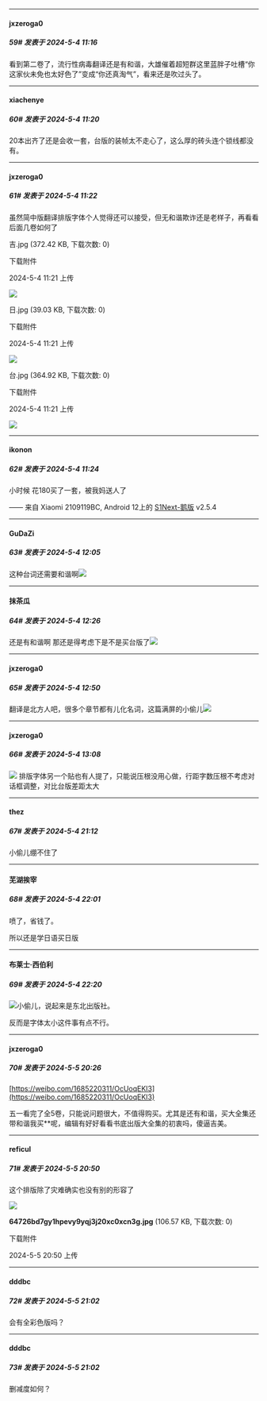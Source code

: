 ﻿
*****

####  jxzeroga0  
##### 59#       发表于 2024-5-4 11:16

看到第二卷了，流行性病毒翻译还是有和谐，大雄催着超短群这里蓝胖子吐槽“你这家伙未免也太好色了”变成“你还真淘气”，看来还是吹过头了。

*****

####  xiachenye  
##### 60#       发表于 2024-5-4 11:20

20本出齐了还是会收一套，台版的装帧太不走心了，这么厚的砖头连个锁线都没有。


*****

####  jxzeroga0  
##### 61#       发表于 2024-5-4 11:22

虽然简中版翻译排版字体个人觉得还可以接受，但无和谐欺诈还是老样子，再看看后面几卷如何了

吉.jpg
(372.42 KB, 下载次数: 0)

下载附件

2024-5-4 11:21 上传

<img src="https://img.saraba1st.com/forum/202405/04/112151ermnryqyszsirx5x.jpg" referrerpolicy="no-referrer">

日.jpg
(39.03 KB, 下载次数: 0)

下载附件

2024-5-4 11:21 上传

<img src="https://img.saraba1st.com/forum/202405/04/112150bugsu4uuur7r2ztc.jpg" referrerpolicy="no-referrer">

台.jpg
(364.92 KB, 下载次数: 0)

下载附件

2024-5-4 11:21 上传

<img src="https://img.saraba1st.com/forum/202405/04/112151m67f6662ns89z786.jpg" referrerpolicy="no-referrer">

*****

####  ikonon  
##### 62#       发表于 2024-5-4 11:24

小时候 花180买了一套，被我妈送人了

—— 来自 Xiaomi 2109119BC, Android 12上的 [S1Next-鹅版](https://github.com/ykrank/S1-Next/releases) v2.5.4


*****

####  GuDaZi  
##### 63#       发表于 2024-5-4 12:05

这种台词还需要和谐啊<img src="https://static.saraba1st.com/image/smiley/face2017/068.png" referrerpolicy="no-referrer">


*****

####  抹茶瓜  
##### 64#       发表于 2024-5-4 12:26

还是有和谐啊 那还是得考虑下是不是买台版了<img src="https://static.saraba1st.com/image/smiley/face2017/097.png" referrerpolicy="no-referrer">


*****

####  jxzeroga0  
##### 65#       发表于 2024-5-4 12:50

翻译是北方人吧，很多个章节都有儿化名词，这篇满屏的小偷儿<img src="https://p.sda1.dev/17/2289481cf27cda699eb5772d55a04b2e/CMP_20240504125012199.jpg" referrerpolicy="no-referrer">


*****

####  jxzeroga0  
##### 66#       发表于 2024-5-4 13:08

<img src="https://p.sda1.dev/17/9e5f30ad9fa176dfd870225f8fa85550/CMP_20240504130800066.jpg" referrerpolicy="no-referrer">
排版字体另一个贴也有人提了，只能说压根没用心做，行距字数压根不考虑对话框调整，对比台版差距太大


*****

####  thez  
##### 67#       发表于 2024-5-4 21:12

小偷儿绷不住了


*****

####  芜湖挨宰  
##### 68#       发表于 2024-5-4 22:01

喷了，省钱了。

所以还是学日语买日版


*****

####  布莱士·西伯利  
##### 69#       发表于 2024-5-4 22:20

<img src="https://static.saraba1st.com/image/smiley/face2017/068.png" referrerpolicy="no-referrer">小偷儿，说起来是东北出版社。

反而是字体太小这件事有点不行。


*****

####  jxzeroga0  
##### 70#       发表于 2024-5-5 20:26

[https://weibo.com/1685220311/OcUoqEKI3](https://weibo.com/1685220311/OcUoqEKI3) 

五一看完了全5卷，只能说问题很大，不值得购买。尤其是还有和谐，买大全集还带和谐我买**呢，编辑有好好看看书底出版大全集的初衷吗，傻逼吉美。


*****

####  reficul  
##### 71#       发表于 2024-5-5 20:50

这个排版除了灾难确实也没有别的形容了

<img src="https://img.saraba1st.com/forum/202405/05/205043owhjpm6hsemwmpzh.jpg" referrerpolicy="no-referrer">

<strong>64726bd7gy1hpevy9yqj3j20xc0xcn3g.jpg</strong> (106.57 KB, 下载次数: 0)

下载附件

2024-5-5 20:50 上传


*****

####  dddbc  
##### 72#       发表于 2024-5-5 21:02

会有全彩色版吗？

*****

####  dddbc  
##### 73#       发表于 2024-5-5 21:02

删减度如何？


